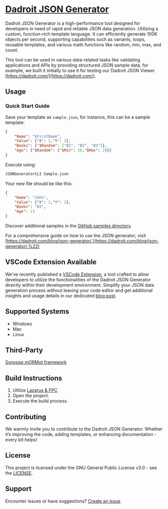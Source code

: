 # [Dadroit JSON Generator](https://dadroit.com/)

Dadroit JSON Generator is a high-performance tool designed for developers in need of rapid and reliable JSON data generation. Utilizing a custom, function-rich template language. It can efficiently generate 100K objects per second, supporting capabilities such as variants, loops, reusable templates, and various math functions like random, min, max, and count.

This tool can be used in various data-related tasks like validating applications and APIs by providing structured JSON sample data, for example, we built it initially to use it for testing our Dadroit JSON Viewer [https://dadroit.com/](https://dadroit.com/).

## **Usage**

### **Quick Start Guide**

Save your template as `sample.json`, for instance, this can be a sample template:

```json
{
    "Name": "$FirstName",
    "Value": {"X": 1,"Y": 2},
    "Books": {"$Random": ["B1", "B2", "B3"]},
    "Age": {"$Random": {"$Min": 10,"$Max": 20}}
}
```

Execute using:

```bash
JSONGeneratorCLI Sample.json
```

Your new file should be like this:

```json
{
    "Name": "John",
    "Value": {"X": 1,"Y": 2},
    "Books": "B3",
    "Age": 13
}
```

Discover additional samples in the [GitHub samples directory](https://github.com/DadroitOrganization/Generator/tree/main/Samples).

For a comprehensive guide on how to use the JSON generator, visit [https://dadroit.com/blog/json-generator/.](https://dadroit.com/blog/json-generator/.%22)

## **VSCode Extension Available**

We’ve recently published a [VSCode Extension](https://github.com/DadroitOrganization/JSONGeneratorExtension.git), a tool crafted to allow developers to utilize the functionalities of the Dadroit JSON Generator directly within their development environment. Simplify your JSON data generation process without leaving your code editor and get additional insights and usage details in our dedicated [blog post](https://dadroit.com/blog/json-generator/).

## **Supported Systems**

- Windows
- Mac
- Linux

## **Third-Party**

[Synopse mORMot framework](https://github.com/synopse/mORMot2)

## **Build Instructions**

1. Utilize [Lazarus & FPC](https://www.lazarus-ide.org/)
2. Open the project.
3. Execute the build process.

## **Contributing**

We warmly invite you to contribute to the Dadroit JSON Generator. Whether it’s improving the code, adding templates, or enhancing documentation - every bit helps! 

## **License**

This project is licensed under the GNU General Public License v3.0 - see the [LICENSE](https://github.com/DadroitOrganization/Generator/blob/main/LICENSE.txt).

## **Support**

Encounter issues or have suggestions? [Create an issue](https://github.com/DadroitOrganization/Generator/issues).